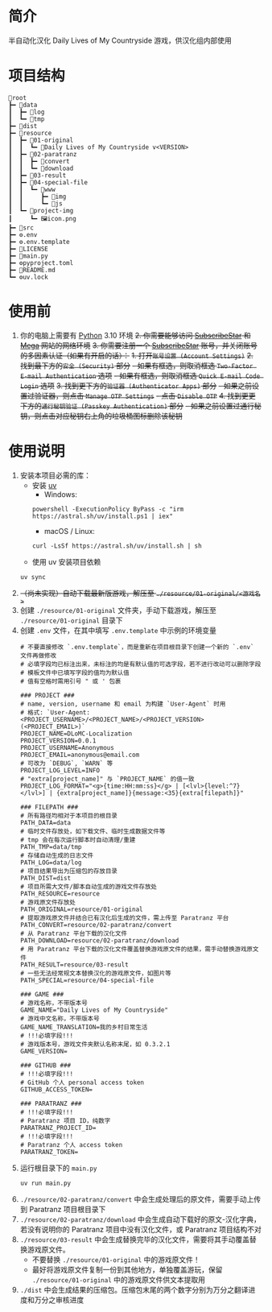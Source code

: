 # 简介
半自动化汉化 Daily Lives of My Countryside 游戏，供汉化组内部使用

# 项目结构
```text
📁root
┣━ 📁data
┃  ┣━ 📁log
┃  ┗━ 📁tmp
┣━ 📁dist
┣━ 📁resource
┃  ┣━ 📁01-original
┃  ┃  ┗━ 📁Daily Lives of My Countryside v<VERSION>
┃  ┣━ 📁02-paratranz
┃  ┃  ┣━ 📁convert
┃  ┃  ┗━ 📁download
┃  ┣━ 📁03-result
┃  ┣━ 📁04-special-file
┃  ┃  ┗━ 📁www
┃  ┃     ┣━ 📁img
┃  ┃     ┗━ 📁js
┃  ┗━ 📁project-img
┃     ┗━ 🖼️icon.png
┣━ 📁src
┣━ ⚙️.env
┣━ ⚙️.env.template
┣━ 📄LICENSE
┣━ 🐍main.py
┣━ ⚙️pyproject.toml
┣━ 📄README.md
┗━ ⚙️uv.lock
```

# 使用前
1. 你的电脑上需要有 [Python][Python] 3.10 环境
~~2. 你需要能够访问 [SubscribeStar][SubscribeStar] 和 [Mega][Mega] 网站的网络环境~~
~~3. 你需要注册一个 [SubscribeStar][SubscribeStar] 账号，并关闭账号的多因素认证（如果有开启的话）：~~
   ~~1. 打开`账号设置 (Account Settings)`~~
   ~~2. 找到最下方的`安全 (Security)` 部分~~
      ~~- 如果有框选，则取消框选 `Two-Factor E-mail Authentication` 选项~~
      ~~- 如果有框选，则取消框选 `Quick E-mail Code Login` 选项~~
   ~~3. 找到更下方的`验证器 (Authenticator Apps)` 部分~~
      ~~- 如果之前设置过验证器，则点击 `Manage OTP Settings`~~
      ~~- 点击 `Disable OTP`~~
   ~~4. 找到更更下方的`通行秘钥验证 (Passkey Authentication)` 部分~~
      ~~- 如果之前设置过通行秘钥，则点击对应秘钥右上角的垃圾桶图标删除该秘钥~~

# 使用说明
1. 安装本项目必需的库：
    - 安装 [uv](https://docs.astral.sh/uv/#installation)
      - Windows:
       ```shell
       powershell -ExecutionPolicy ByPass -c "irm https://astral.sh/uv/install.ps1 | iex"
       ```
      - macOS / Linux:
      ```shell
      curl -LsSf https://astral.sh/uv/install.sh | sh
      ```
    - 使用 uv 安装项目依赖
    ```shell
    uv sync
    ```
2. ~~（尚未实现）自动下载最新版游戏，解压至 `./resource/01-original/<游戏名>`~~
3. 创建 `./resource/01-original` 文件夹，手动下载游戏，解压至 `./resource/01-original` 目录下
4. 创建 `.env` 文件，在其中填写 `.env.template` 中示例的环境变量
   ```dotenv
   # 不要直接修改 `.env.template`，而是重新在项目根目录下创建一个新的 `.env` 文件再做修改
   # 必填字段均已标注出来，未标注的均是有默认值的可选字段，若不进行改动可以删除字段
   # 模板文件中已填写字段的值均为默认值
   # 值有空格时需用引号 " 或 ' 包裹
   
   ### PROJECT ###
   # name, version, username 和 email 为构建 `User-Agent` 时用
   # 格式: `User-Agent: <PROJECT_USERNAME>/<PROJECT_NAME>/<PROJECT_VERSION> (<PROJECT_EMAIL>)`
   PROJECT_NAME=DLoMC-Localization
   PROJECT_VERSION=0.0.1
   PROJECT_USERNAME=Anonymous
   PROJECT_EMAIL=anonymous@email.com
   # 可改为 `DEBUG`, `WARN` 等
   PROJECT_LOG_LEVEL=INFO
   # "extra[project_name]" 与 `PROJECT_NAME` 的值一致
   PROJECT_LOG_FORMAT="<g>{time:HH:mm:ss}</g> | [<lvl>{level:^7}</lvl>] | {extra[project_name]}{message:<35}{extra[filepath]}"
   
   ### FILEPATH ###
   # 所有路径均相对于本项目的根目录
   PATH_DATA=data
   # 临时文件存放处，如下载文件、临时生成数据文件等
   # tmp 会在每次运行脚本时自动清理/重建
   PATH_TMP=data/tmp
   # 存储自动生成的日志文件
   PATH_LOG=data/log
   # 项目结果导出为压缩包的存放目录
   PATH_DIST=dist
   # 项目所需大文件/脚本自动生成的游戏文件存放处
   PATH_RESOURCE=resource
   # 游戏原文件存放处
   PATH_ORIGINAL=resource/01-original
   # 提取游戏原文件并结合已有汉化后生成的文件，需上传至 Paratranz 平台
   PATH_CONVERT=resource/02-paratranz/convert
   # 从 Paratranz 平台下载的汉化文件
   PATH_DOWNLOAD=resource/02-paratranz/download
   # 用 Paratranz 平台下载的汉化文件覆盖替换游戏原文件的结果，需手动替换游戏原文件
   PATH_RESULT=resource/03-result
   # 一些无法经常规文本替换汉化的游戏原文件，如图片等
   PATH_SPECIAL=resource/04-special-file
   
   ### GAME ###
   # 游戏名称，不带版本号
   GAME_NAME="Daily Lives of My Countryside"
   # 游戏中文名称，不带版本号
   GAME_NAME_TRANSLATION=我的乡村日常生活
   # !!!必填字段!!!
   # 游戏版本号，游戏文件夹默认名称末尾，如 0.3.2.1
   GAME_VERSION=
   
   ### GITHUB ###
   # !!!必填字段!!!
   # GitHub 个人 personal access token
   GITHUB_ACCESS_TOKEN=
   
   ### PARATRANZ ###
   # !!!必填字段!!!
   # Paratranz 项目 ID，纯数字
   PARATRANZ_PROJECT_ID=
   # !!!必填字段!!!
   # Paratranz 个人 access token
   PARATRANZ_TOKEN=
   ```
5. 运行根目录下的 `main.py`
   ```shell
   uv run main.py
   ```
6. `./resource/02-paratranz/convert` 中会生成处理后的原文件，需要手动上传到 Paratranz 项目根目录下
7. `./resource/02-paratranz/download` 中会生成自动下载好的原文-汉化字典，若没有说明你的 Paratranz 项目中没有汉化文件，或 Paratranz 项目结构不对
8. `./resource/03-result` 中会生成替换完毕的汉化文件，需要将其手动覆盖替换游戏原文件。
   - 不要替换 `./resource/01-original` 中的游戏原文件！
   - 最好将游戏原文件复制一份到其他地方，单独覆盖游玩，保留 `./resource/01-original` 中的游戏原文件供文本提取用
9. `./dist` 中会生成结果的压缩包。压缩包末尾的两个数字分别为万分之翻译进度和万分之审核进度


[SubscribeStar]: https://subscribestar.adult/
[Python]: https://www.python.org/downloads/
[Mega]: https://mega.nz/